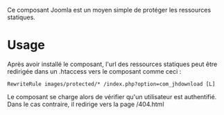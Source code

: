 Ce composant Joomla est un moyen simple de protéger les ressources statiques. 

# Usage

Après avoir installé le composant, l'url des ressources statiques peut être redirigée dans un .htaccess vers le composant comme ceci :

`RewriteRule images/protected/* /index.php?option=com_jhdownload [L]`

Le composant se charge alors de vérifier qu'un utilisateur est authentifié. Dans le cas contraire, il redirige vers la page /404.html
